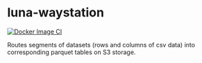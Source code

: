 # luna-waystation

[![Docker Image CI](https://github.com/msk-mind/luna-waystation/actions/workflows/docker-image.yml/badge.svg)](https://github.com/msk-mind/luna-waystation/actions/workflows/docker-image.yml)

Routes segments of datasets (rows and columns of csv data) into corresponding parquet tables on S3 storage.
